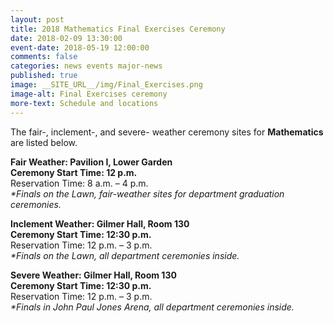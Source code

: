 ```yaml
---
layout: post
title: 2018 Mathematics Final Exercises Ceremony
date: 2018-02-09 13:30:00
event-date: 2018-05-19 12:00:00
comments: false
categories: news events major-news
published: true
image: __SITE_URL__/img/Final_Exercises.png
image-alt: Final Exercises ceremony
more-text: Schedule and locations
---
```


<p>The fair-, inclement-, and severe- weather ceremony sites for <strong>Mathematics </strong>are listed below.</p>

<!--more-->

**Fair Weather:             Pavilion I, Lower Garden**<br>
**Ceremony Start Time: 12 p.m.**<br>
Reservation Time: 8 a.m. – 4 p.m.<br>
_*Finals on the Lawn, fair-weather sites for department graduation ceremonies._

**Inclement Weather:  Gilmer Hall, Room 130**<br>
**Ceremony Start Time: 12:30 p.m.**<br>
Reservation Time: 12 p.m. – 3 p.m.<br>
_*Finals on the Lawn, all department ceremonies inside._

**Severe Weather:       Gilmer Hall, Room 130**<br>
**Ceremony Start Time: 12:30 p.m.**<br>
Reservation Time: 12 p.m. – 3 p.m.<br>
_*Finals in John Paul Jones Arena, all department ceremonies inside._
